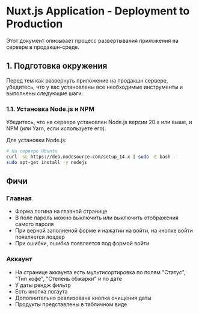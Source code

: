 # Nuxt.js Application - Deployment to Production

Этот документ описывает процесс развертывания приложения на сервере в продакшн-среде.

## 1. Подготовка окружения

Перед тем как развернуть приложение на продакшн сервере, убедитесь, что у вас установлены все необходимые инструменты и выполнены следующие шаги:

### 1.1. Установка Node.js и NPM
Убедитесь, что на сервере установлен Node.js версии 20.x или выше, и NPM (или Yarn, если используете его).

Для установки Node.js:

```bash
# На сервере Ubuntu
curl -sL https://deb.nodesource.com/setup_14.x | sudo -E bash -
sudo apt-get install -y nodejs
```

## Фичи

### Главная

- Форма логина на главной странице
- В поле пароль можно выключить или выключить отображения самого пароля
- При верной заполненой форме и нажатии на войти, на кнопке войти появляется лоадер
- При ошибки, ошибка появляется под формой войти

### Аккаунт
- На странице аккаунта есть мультисортировка по полям "Статус", "Тип кофе", "Степень обжарки" и по дате
- У даты рендж фильтр
- Есть кнопка логаута
- Дополнительно реализована кнопка очищения даты
- Продукты представлены в табличном виде